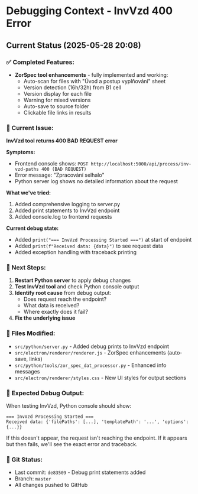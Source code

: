 # Debugging Context - InvVzd 400 Error

## Current Status (2025-05-28 20:08)

### ✅ Completed Features:
- **ZorSpec tool enhancements** - fully implemented and working:
  - Auto-scan for files with "Úvod a postup vyplňování" sheet
  - Version detection (16h/32h) from B1 cell
  - Version display for each file
  - Warning for mixed versions
  - Auto-save to source folder
  - Clickable file links in results

### 🐛 Current Issue:
**InvVzd tool returns 400 BAD REQUEST error**

**Symptoms:**
- Frontend console shows: `POST http://localhost:5000/api/process/inv-vzd-paths 400 (BAD REQUEST)`
- Error message: "Zpracování selhalo"
- Python server log shows no detailed information about the request

**What we've tried:**
1. Added comprehensive logging to server.py
2. Added print statements to InvVzd endpoint
3. Added console.log to frontend requests

**Current debug state:**
- Added `print("=== InvVzd Processing Started ===")` at start of endpoint
- Added `print(f"Received data: {data}")` to see request data
- Added exception handling with traceback printing

### 🔧 Next Steps:
1. **Restart Python server** to apply debug changes
2. **Test InvVzd tool** and check Python console output
3. **Identify root cause** from debug output:
   - Does request reach the endpoint?
   - What data is received?
   - Where exactly does it fail?
4. **Fix the underlying issue**

### 📁 Files Modified:
- `src/python/server.py` - Added debug prints to InvVzd endpoint
- `src/electron/renderer/renderer.js` - ZorSpec enhancements (auto-save, links)
- `src/python/tools/zor_spec_dat_processor.py` - Enhanced info messages
- `src/electron/renderer/styles.css` - New UI styles for output sections

### 🎯 Expected Debug Output:
When testing InvVzd, Python console should show:
```
=== InvVzd Processing Started ===
Received data: {'filePaths': [...], 'templatePath': '...', 'options': {...}}
```

If this doesn't appear, the request isn't reaching the endpoint.
If it appears but then fails, we'll see the exact error and traceback.

### 💾 Git Status:
- Last commit: `de83509` - Debug print statements added
- Branch: `master`
- All changes pushed to GitHub